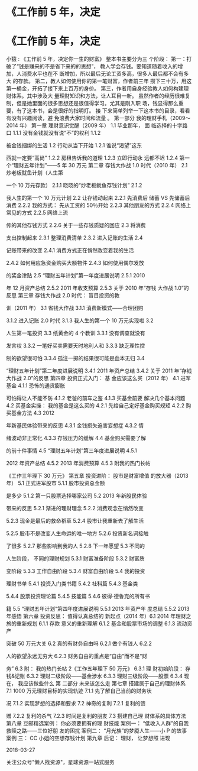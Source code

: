 # 《工作前 5 年，决定

# 《工作前 5 年，决定

小猿 : 《工作前 5 年，决定你一生的财富》 整本书主要分为三 个阶段： 第一：打破了“钱是赚来的不是省下来的的思想”， 教人学会存钱。要知道随着收入的增加，人消费水平也在不 断增加，所以最后无论工资多高，很多人最后都不会有多大 的存款。 第二，教人如何使用你的第一笔财富，作者前三年 攒下三十万，用这第一桶金，开拓了接下来上百万的身价。 第三，作者用自身经验教人如何构建理财体系。其中涉及大 量理财知识和方法，让人耳目一新。 虽然作者的经历很难复 制，但是她里面的很多思想还是很值得学习。尤其是刚入职 场，钱显得那么重要，有了这本书，会是很好的指明灯。 接 下来简单列举一下这本书的目录，看看有没有兴趣阅读，避 免浪费大家时间和流量 。 第一部分 我的理财手札（2009～ 2014 年） 第一章 理财意识觉醒（2009 年） 1.1 毕业那年， 面 临选择的十字路口 1.1.1 没有金钱就没有说“不”的权利 1.1.2

被金钱捆绑的生活 1.2 行动从当下开始 1.2.1 谁说“渴望”这东

西就一定要“高尚” 1.2.2 房租告诉我的道理 1.2.3 立即行动永 远都不迟 1.2.4 第一个“理财五年计划”——5 年 30 万元 第二章 存钱大作战 1.0 时代（2010 年） 2.1 炒老板鱿鱼计划（人生第

一个 10 万元存款） 2.1.1 晓晓的“炒老板鱿鱼存钱计划” 2.1.2

我人生的第一个 10 万元计划 2.2 让存钱动起来 2.2.1 先消费后 储蓄 VS 先储蓄后消费 2.2.2 我的方式： 先从工资的 50％开始 2.2.3 其他朋友的方式 2.2.4 网络上常见的方式 2.2.5 网络上流

传的其他存钱方式 2.2.6 关于一些存钱质疑的回应 2.3 将消费

支出控制起来 2.3.1 整理消费清单 2.3.2 进入记账的生活 2.4

记账带来的改变 2.4.1 消费方式正在悄然改变着我的生活

2.4.2 如何用应急资金购买大额物件 2.4.3 如何使用偶尔发放

的奖金津贴 2.5 “理财五年计划”第一年度进展说明 2.5.1 2010

年 12 月资产总结 2.5.2 2011 年收支预算 2.5.3 关于 2010 年“存钱 大作战 1.0”的反思 第三章 存钱大作战 2.0 时代： 盲目投资的教

训（2011 年） 3.1 省钱大作战 3.1.1 消费新模式——合理团购

3.1.2 进入记账 2.0 时代 3.1.3 我人生的第一个 10 万元实现啦 3.2

人生第一笔投资 3.3 纸黄金的 4 个教训 3.3.1 没有调查就没有

发言权 3.3.2 一笔好买卖需要天时地利人和 3.3.3 缺乏理性控

制的欲望很可怕 3.3.4 孤注一掷的结果很可能是血本无归 3.4

“理财五年计划”第二年度进展说明 3.4.1 2011 年资产总结 3.4.2 关于 2011 年“存钱大作战 2.0”的反思 第四章 投资正式入门： 基 金应该这么买（2012 年） 4.1 进军基金 4.1.1 恐怖的通货膨胀

可怕得让人不能不防 4.1.2 老爸的前车之鉴 4.1.3 买基金前要 解决几个基本问题 4.2 买基金实操： 我的基金是这么买的 4.2.1 先给自己定好基金购买规矩 4.2.2 购买基金方法 4.3 2012

年新基民体验带来的反思 4.3.1 金钱损失迫害妄想症 4.3.2 情

绪波动非正常化 4.3.3 存钱压力的缓解 4.4 基金购买需要了解

的前十件事情 4.5 “理财五年计划”第三年度进展说明 4.5.1

2012 年资产总结 4.5.2 2013 年消费预算 4.5.3 附我的热门长帖

《工作三年理下 30 万元》 第五章 投资进阶： 股市是财富增值 的放大器（2013 年） 5.1 正式进军股市 5.1.1 股市投资总金额

是多少 5.1.2 第一只股票选择哪家公司 5.2 2013 年新股民体验

带来的反思 5.2.1 渐进的理财理念 5.2.2 消费观念在悄然改变

5.2.3 现金是最后的救命稻草 5.2.4 股市让我重新去了解生活

5.2.5 股市不是改变人生命运的唯一地方 5.2.6 投资新名词接触

了很多 5.2.7 那些影响到我的人 5.2.8 下一年愿望 5.3 不同的

人生阶段， 不同的理财规划 5.3.1 财富准备阶段 5.3.2 财富质

变阶段 5.3.3 工作自由阶段 5.3.4 财富自由阶段 5.4 我的投资

理财书单 5.4.1 投资入门类书籍 5.4.2 社科篇 5.4.3 基金类

5.4.4 股票投资理论篇 5.4.5 技能篇 5.4.6 彼得·德鲁克的所有书

籍 5.5 “理财五年计划”第四年度进展说明 5.5.1 2013 年资产年 度总结 5.5.2 2013 年感悟 第六章 投资反思： 值得认真总结的 新起点（2014 年）6.1 2014 年理财之旅的重新规划 6.1.1 存款 意义的重新理解 6.1.2 基金和股票市场的调整 6.1.3 流动资产

突破 50 万元大关 6.2 真的有财务自由吗 6.2.1 做个有钱人 6.2.2

人的欲望永远无穷大 6.2.3 财务自由的重点是“自由”而不是“财

务” 6.3 附： 我的热门长帖 2《工作五年理下 50 万元》 6.3.1 理 财初始阶段： 存钱&记账 6.3.2 理财二级阶段——基金涉水 6.3.3 理财三级阶段——股票 6.3.4 现在， 我应该做些什么 第 二部分 未来该怎么走 第七章 搭建属于自己的理财体系 7.1 1000 万元理财目标的实现轨迹 7.1.1 先了解自己当前的财务状

况 7.1.2 实现梦想的选择和要求 7.2 神奇的复利 7.2.1 复利的馈

赠 7.2.2 复利的杀气 7.2.3 时间是复利的朋友 7.3 搭建自己理 财体系的具体方法 第八章 豆邮精选案例： 你必须要拥有的理 财技能 案例一： “低收入人群”的自我救赎之路——三位好朋 友的困扰 案例二： “月光族”的梦魇人生——小 P 的故事 案例 三： CC 小姐的空想存钱计划 第九章 后记： 理财， 让梦想照 进现

2018-03-27

关注公众号"懒人找资源"，星球资源一站式服务